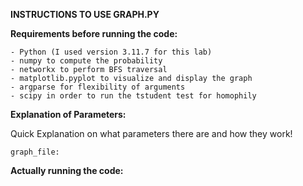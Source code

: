 **INSTRUCTIONS TO USE GRAPH.PY**

**Requirements before running the code:**

    - Python (I used version 3.11.7 for this lab)
    - numpy to compute the probability
    - networkx to perform BFS traversal
    - matplotlib.pyplot to visualize and display the graph
    - argparse for flexibility of arguments
    - scipy in order to run the tstudent test for homophily

**Explanation of Parameters:**

Quick Explanation on what parameters there are and how they work!

    graph_file:

**Actually running the code:**

